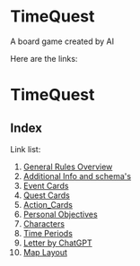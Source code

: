# TimeQuest
A board game created by AI


Here are the links:

# TimeQuest

## Index

Link list:
1. [General Rules Overview](General_Overview.md)
2. [Additional Info and schema's](Additional_Info_and_schemas.md)
3. [Event Cards](Event_Cards.md)
4. [Quest Cards](Quest_Cards.md)
5. [Action_Cards](Action_Cards.md)
6. [Personal Objectives](Personal_Objectives.md)
7. [Characters](Characters.md)
8. [Time Periods](Time_Periods.md)
9. [Letter by ChatGPT](Letter_By_ChatGPT.md)
10. [Map Layout](Map_Layout.md)

